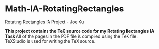 # Math-IA-RotatingRectangles
Rotating Rectangles IA Project - Joe Xu

**This project contains the TeX source code for my Rotating Rectangles IA Task**
All of the pages in the PDF file is compiled using the TeX file.
TeXStudio is used for writing the TeX source.
